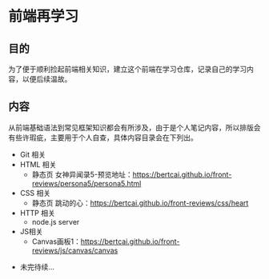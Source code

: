 # 前端再学习

## 目的

为了便于顺利捡起前端相关知识，建立这个前端在学习仓库，记录自己的学习内容，以便后续温故。

## 内容

从前端基础语法到常见框架知识都会有所涉及，由于是个人笔记内容，所以排版会有些许瑕疵，主要用于个人自查，具体内容目录会在下列出。

- Git 相关
- HTML 相关
  - 静态页 女神异闻录5-预览地址：https://bertcai.github.io/front-reviews/persona5/persona5.html
- CSS 相关
  - 静态页 跳动的心：https://bertcai.github.io/front-reviews/css/heart
- HTTP 相关
  - node.js server
- JS相关
  - Canvas画板1：https://bertcai.github.io/front-reviews/js/canvas/canvas

* 未完待续...